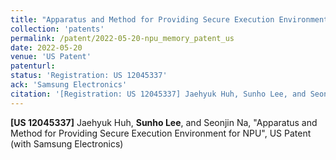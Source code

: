 ```yaml
---
title: "Apparatus and Method for Providing Secure Execution Environment for NPU"
collection: 'patents'
permalink: /patent/2022-05-20-npu_memory_patent_us
date: 2022-05-20
venue: 'US Patent'
patenturl:
status: 'Registration: US 12045337'
ack: 'Samsung Electronics'
citation: '[Registration: US 12045337] Jaehyuk Huh, Sunho Lee, and Seonjin Na, &quot;Apparatus and Method for Providing Secure Execution Environment for NPU&quot;, US Patent (with Samsung Electronics)'
---
```

**[US 12045337]** Jaehyuk Huh, **Sunho Lee**, and Seonjin Na, &quot;Apparatus and Method for Providing Secure Execution Environment for NPU&quot;, US Patent (with Samsung Electronics)
